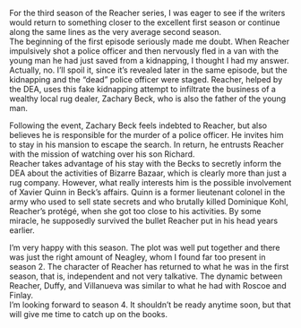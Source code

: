 For the third season of the Reacher series, I was eager to see if the writers would return to something closer to the excellent first season or continue along the same lines as the very average second season.  
The beginning of the first episode seriously made me doubt. When Reacher impulsively shot a police officer and then nervously fled in a van with the young man he had just saved from a kidnapping, I thought I had my answer.  
Actually, no. I’ll spoil it, since it’s revealed later in the same episode, but the kidnapping and the “dead” police officer were staged. Reacher, helped by the DEA, uses this fake kidnapping attempt to infiltrate the business of a wealthy local rug dealer, Zachary Beck, who is also the father of the young man.

Following the event, Zachary Beck feels indebted to Reacher, but also believes he is responsible for the murder of a police officer. He invites him to stay in his mansion to escape the search. In return, he entrusts Reacher with the mission of watching over his son Richard.  
Reacher takes advantage of his stay with the Becks to secretly inform the DEA about the activities of Bizarre Bazaar, which is clearly more than just a rug company. However, what really interests him is the possible involvement of Xavier Quinn in Beck’s affairs. Quinn is a former lieutenant colonel in the army who used to sell state secrets and who brutally killed Dominique Kohl, Reacher’s protégé, when she got too close to his activities. By some miracle, he supposedly survived the bullet Reacher put in his head years earlier.

I’m very happy with this season. The plot was well put together and there was just the right amount of Neagley, whom I found far too present in season 2. The character of Reacher has returned to what he was in the first season, that is, independent and not very talkative. The dynamic between Reacher, Duffy, and Villanueva was similar to what he had with Roscoe and Finlay.  
I’m looking forward to season 4. It shouldn’t be ready anytime soon, but that will give me time to catch up on the books.
